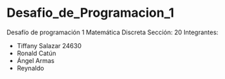 # Desafio_de_Programacion_1
Desafío de programación 1
Matemática Discreta
Sección: 20
Integrantes:
- Tiffany Salazar 24630
- Ronald Catún
- Ángel Armas
- Reynaldo  
